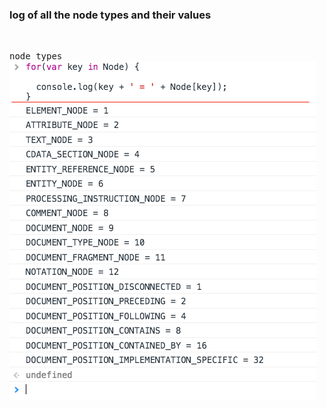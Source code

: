 ### log of all the node types and their values


<br />
  
 <kbd>node types</kbd>       
 ![js1](images/dom01.png)

